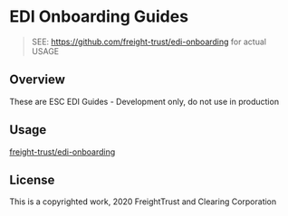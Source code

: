 # EDI Onboarding Guides

> SEE: https://github.com/freight-trust/edi-onboarding for actual USAGE

## Overview

These are ESC EDI Guides - Development only, do not use in production

## Usage

[freight-trust/edi-onboarding](https://github.com/freight-trust/edi-onboarding)

## License 

This is a copyrighted work, 2020 FreightTrust and Clearing Corporation
